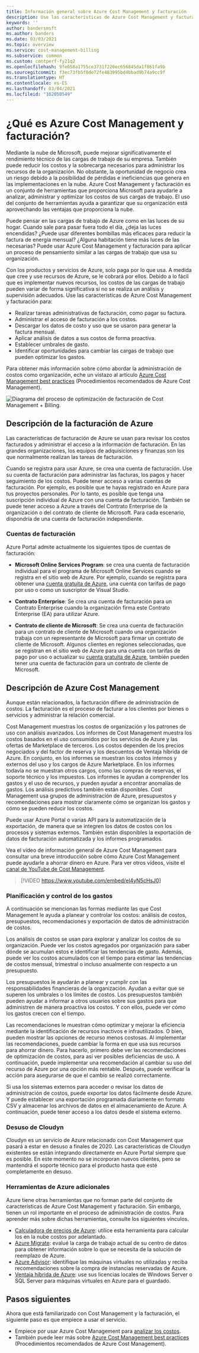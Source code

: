 ```yaml
---
title: Información general sobre Azure Cost Management y facturación
description: Use las características de Azure Cost Management y facturación para realizar tareas administrativas de facturación y administrar el acceso de facturación a los costos. También puede usar las características para supervisar y controlar el gasto de Azure y para optimizar el uso de los recursos de Azure.
keywords: ''
author: bandersmsft
ms.author: banders
ms.date: 03/03/2021
ms.topic: overview
ms.service: cost-management-billing
ms.subservice: common
ms.custom: contperf-fy21q2
ms.openlocfilehash: 9fe658a1755ce3731f220ec656845da1f861fa9b
ms.sourcegitcommit: f3ec73fb5f8de72fe483995bd4bbad9b74a9cc9f
ms.translationtype: HT
ms.contentlocale: es-ES
ms.lasthandoff: 03/04/2021
ms.locfileid: "102050549"
---
```

# <a name="what-is-azure-cost-management--billing"></a>¿Qué es Azure Cost Management y facturación?

Mediante la nube de Microsoft, puede mejorar significativamente el rendimiento técnico de las cargas de trabajo de su empresa. También puede reducir los costos y la sobrecarga necesarios para administrar los recursos de la organización. No obstante, la oportunidad de negocio crea un riesgo debido a la posibilidad de pérdidas e ineficiencias que genera en las implementaciones en la nube. Azure Cost Management y facturación es un conjunto de herramientas que proporciona Microsoft para ayudarle a analizar, administrar y optimizar los costos de sus cargas de trabajo. El uso del conjunto de herramientas ayuda a garantizar que su organización está aprovechando las ventajas que proporciona la nube.

Puede pensar en las cargas de trabajo de Azure como en las luces de su hogar. Cuando sale para pasar fuera todo el día, ¿deja las luces encendidas? ¿Puede usar diferentes bombillas más eficaces para reducir la factura de energía mensual? ¿Alguna habitación tiene más luces de las necesarias? Puede usar Azure Cost Management y facturación para aplicar un proceso de pensamiento similar a las cargas de trabajo que usa su organización.

Con los productos y servicios de Azure, solo paga por lo que usa. A medida que cree y use recursos de Azure, se le cobrará por ellos. Debido a lo fácil que es implementar nuevos recursos, los costos de las cargas de trabajo pueden variar de forma significativa si no se realiza un análisis y supervisión adecuados. Use las características de Azure Cost Management y facturación para:

- Realizar tareas administrativas de facturación, como pagar su factura.
- Administrar el acceso de facturación a los costos.
- Descargar los datos de costo y uso que se usaron para generar la factura mensual.
- Aplicar análisis de datos a sus costos de forma proactiva.
- Establecer umbrales de gasto.
- Identificar oportunidades para cambiar las cargas de trabajo que pueden optimizar los gastos.

Para obtener más información sobre cómo abordar la administración de costos como organización, eche un vistazo al artículo [Azure Cost Management best practices](./costs/cost-mgt-best-practices.md) (Procedimientos recomendados de Azure Cost Management).

![Diagrama del proceso de optimización de facturación de Cost Management + Billing.](./media/cost-management-optimization-process.png)

## <a name="understand-azure-billing"></a>Descripción de la facturación de Azure

Las características de facturación de Azure se usan para revisar los costos facturados y administrar el acceso a la información de facturación. En las grandes organizaciones, los equipos de adquisiciones y finanzas son los que normalmente realizan las tareas de facturación.

Cuando se registra para usar Azure, se crea una cuenta de facturación. Use su cuenta de facturación para administrar las facturas, los pagos y hacer seguimiento de los costos. Puede tener acceso a varias cuentas de facturación. Por ejemplo, es posible que te hayas registrado en Azure para tus proyectos personales. Por lo tanto, es posible que tenga una suscripción individual de Azure con una cuenta de facturación. También se puede tener acceso a Azure a través del Contrato Enterprise de la organización o del contrato de cliente de Microsoft. Para cada escenario, dispondría de una cuenta de facturación independiente.

### <a name="billing-accounts"></a>Cuentas de facturación

Azure Portal admite actualmente los siguientes tipos de cuentas de facturación:

- **Microsoft Online Services Program**: se crea una cuenta de facturación individual para el programa de Microsoft Online Services cuando se registra en el sitio web de Azure. Por ejemplo, cuando se registra para obtener una [cuenta gratuita de Azure](./manage/create-free-services.md), una cuenta con tarifas de pago por uso o como un suscriptor de Visual Studio.

- **Contrato Enterprise**: Se crea una cuenta de facturación para un Contrato Enterprise cuando la organización firma este Contrato Enterprise (EA) para utilizar Azure.

- **Contrato de cliente de Microsoft**: Se crea una cuenta de facturación para un contrato de cliente de Microsoft cuando una organización trabaja con un representante de Microsoft para firmar un contrato de cliente de Microsoft. Algunos clientes en regiones seleccionadas, que se registran en el sitio web de Azure para una cuenta con tarifas de pago por uso o actualizar su [cuenta gratuita de Azure](./manage/create-free-services.md), también pueden tener una cuenta de facturación para un contrato de cliente de Microsoft.

## <a name="understand-azure-cost-management"></a>Descripción de Azure Cost Management

Aunque están relacionados, la facturación difiere de administración de costos. La facturación es el proceso de facturar a los clientes por bienes o servicios y administrar la relación comercial.

Cost Management muestras los costos de organización y los patrones de uso con análisis avanzados. Los informes de Cost Management muestra los costos basados en el uso consumidos por los servicios de Azure y las ofertas de Marketplace de terceros. Los costos dependen de los precios negociados y del factor de reserva y los descuentos de Ventaja híbrida de Azure. En conjunto, en los informes se muestran los costos internos y externos del uso y los cargos de Azure Marketplace. En los informes todavía no se muestran otros cargos, como las compras de reservas, el soporte técnico y los impuestos. Los informes le ayudan a comprender los gastos y el uso de recursos, y pueden ayudar a encontrar anomalías de gastos. Los análisis predictivos también están disponibles. Cost Management usa grupos de administración de Azure, presupuestos y recomendaciones para mostrar claramente cómo se organizan los gastos y cómo se pueden reducir los costos.

Puede usar Azure Portal o varias API para la automatización de la exportación, de manera que se integren los datos de costos con los procesos y sistemas externos. También están disponibles la exportación de datos de facturación automatizada y los informes programados.

Vea el vídeo de información general de Azure Cost Management para consultar una breve introducción sobre cómo Azure Cost Management puede ayudarle a ahorrar dinero en Azure. Para ver otros vídeos, visite el [canal de YouTube de Cost Management](https://www.youtube.com/c/AzureCostManagement).

>[!VIDEO https://www.youtube.com/embed/el4yN5cHsJ0]

### <a name="plan-and-control-expenses"></a>Planificación y control de los gastos

A continuación se mencionan las formas mediante las que Cost Management le ayuda a planear y controlar los costos: análisis de costos, presupuestos, recomendaciones y exportación de datos de administración de costos.

Los análisis de costos se usan para explorar y analizar los costos de su organización. Puede ver los costos agregados por organización para saber dónde se acumulan estos e identificar las tendencias de gasto. Además, puede ver los costos acumulados con el tiempo para estimar las tendencias de costos mensual, trimestral o incluso anualmente con respecto a un presupuesto.

Los presupuestos le ayudarán a planear y cumplir con las responsabilidades financieras de la organización. Ayudan a evitar que se superen los umbrales o los límites de costos. Los presupuestos también pueden ayudar a informar a otros usuarios sobre sus gastos para que administren de manera proactiva los costos. Y con ellos, puede ver cómo los gastos crecen con el tiempo.

Las recomendaciones le muestran cómo optimizar y mejorar la eficiencia mediante la identificación de recursos inactivos e infrautilizados. O bien, pueden mostrar las opciones de recurso menos costosas. Al implementar las recomendaciones, puede cambiar la forma en que usa sus recursos para ahorrar dinero. Para hacerlo, primero debe ver las recomendaciones de optimización de costos, para así ver posibles deficiencias de uso. A continuación, puede implementar una recomendación al cambiar su uso del recurso de Azure por una opción más rentable. Después, puede verificar la acción para asegurarse de que el cambio se realizó correctamente.

Si usa los sistemas externos para acceder o revisar los datos de administración de costos, puede exportar los datos fácilmente desde Azure. Y puede establecer una exportación programada diariamente en formato CSV y almacenar los archivos de datos en el almacenamiento de Azure. A continuación, puede tener acceso a los datos desde el sistema externo.

### <a name="cloudyn-deprecation"></a>Desuso de Cloudyn

Cloudyn es un servicio de Azure relacionado con Cost Management que pasará a estar en desuso a finales de 2020. Las características de Cloudyn existentes se están integrando directamente en Azure Portal siempre que es posible. En este momento no se incorporan nuevos clientes, pero se mantendrá el soporte técnico para el producto hasta que esté completamente en desuso.
 
### <a name="additional-azure-tools"></a>Herramientas de Azure adicionales

Azure tiene otras herramientas que no forman parte del conjunto de características de Azure Cost Management y facturación. Sin embargo, tienen un rol importante en el proceso de administración de costos. Para aprender más sobre dichas herramientas, consulte los siguientes vínculos.

- [Calculadora de precios de Azure](https://azure.microsoft.com/pricing/calculator/): utilice esta herramienta para calcular los en la nube costos por adelantado.
- [Azure Migrate](../migrate/migrate-services-overview.md): evalué la carga de trabajo actual de su centro de datos para obtener información sobre lo que se necesita de la solución de reemplazo de Azure.
- [Azure Advisor](../advisor/advisor-overview.md): identifique las máquinas virtuales no utilizadas y reciba recomendaciones sobre la compra de instancias reservadas de Azure.
- [Ventaja híbrida de Azure](https://azure.microsoft.com/pricing/hybrid-benefit/): use sus licencias locales de Windows Server o SQL Server para máquinas virtuales en Azure para el guardado.

## <a name="next-steps"></a>Pasos siguientes

Ahora que está familiarizado con Cost Management y la facturación, el siguiente paso es que empiece a usar el servicio.

- Empiece por usar Azure Cost Management para [analizar los costos](./costs/quick-acm-cost-analysis.md).
- También puede leer más sobre [Azure Cost Management best practices](./costs/cost-mgt-best-practices.md) (Procedimientos recomendados de Azure Cost Management).